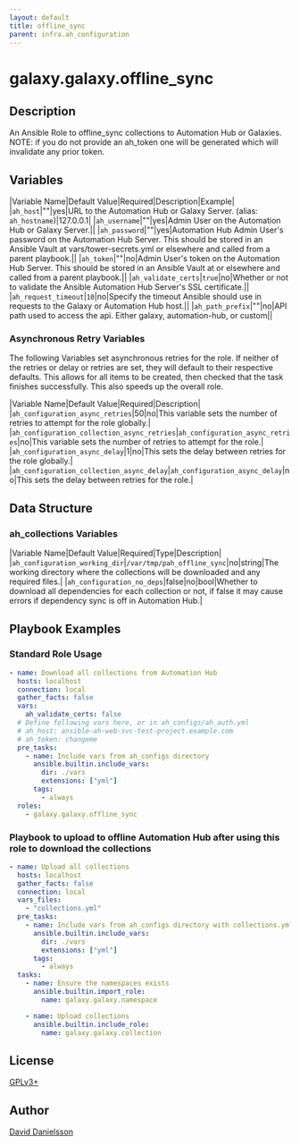 ```yaml
---
layout: default
title: offline_sync
parent: infra.ah_configuration
---
```


# galaxy.galaxy.offline_sync

## Description

An Ansible Role to offline_sync collections to Automation Hub or Galaxies. NOTE: if you do not provide an ah_token one will be generated which will invalidate any prior token.

## Variables

|Variable Name|Default Value|Required|Description|Example|
|`ah_host`|""|yes|URL to the Automation Hub or Galaxy Server. (alias: `ah_hostname`)|127.0.0.1|
|`ah_username`|""|yes|Admin User on the Automation Hub or Galaxy Server.||
|`ah_password`|""|yes|Automation Hub Admin User's password on the Automation Hub Server. This should be stored in an Ansible Vault at vars/tower-secrets.yml or elsewhere and called from a parent playbook.||
|`ah_token`|""|no|Admin User's token on the Automation Hub Server. This should be stored in an Ansible Vault at or elsewhere and called from a parent playbook.||
|`ah_validate_certs`|`true`|no|Whether or not to validate the Ansible Automation Hub Server's SSL certificate.||
|`ah_request_timeout`|`10`|no|Specify the timeout Ansible should use in requests to the Galaxy or Automation Hub host.||
|`ah_path_prefix`|""|no|API path used to access the api. Either galaxy, automation-hub, or custom||

### Asynchronous Retry Variables

The following Variables set asynchronous retries for the role.
If neither of the retries or delay or retries are set, they will default to their respective defaults.
This allows for all items to be created, then checked that the task finishes successfully.
This also speeds up the overall role.

|Variable Name|Default Value|Required|Description|
|`ah_configuration_async_retries`|50|no|This variable sets the number of retries to attempt for the role globally.|
|`ah_configuration_collection_async_retries`|`ah_configuration_async_retries`|no|This variable sets the number of retries to attempt for the role.|
|`ah_configuration_async_delay`|1|no|This sets the delay between retries for the role globally.|
|`ah_configuration_collection_async_delay`|`ah_configuration_async_delay`|no|This sets the delay between retries for the role.|

## Data Structure

### ah_collections Variables

|Variable Name|Default Value|Required|Type|Description|
|`ah_configuration_working_dir`|`/var/tmp/pah_offline_sync`|no|string|The working directory where the collections will be downloaded and any required files.|
|`ah_configuration_no_deps`|false|no|bool|Whether to download all dependencies for each collection or not, if false it may cause errors if dependency sync is off in Automation Hub.|

## Playbook Examples

### Standard Role Usage

```yaml
- name: Download all collections from Automation Hub
  hosts: localhost
  connection: local
  gather_facts: false
  vars:
    ah_validate_certs: false
  # Define following vars here, or in ah_configs/ah_auth.yml
  # ah_host: ansible-ah-web-svc-test-project.example.com
  # ah_token: changeme
  pre_tasks:
    - name: Include vars from ah_configs directory
      ansible.builtin.include_vars:
        dir: ./vars
        extensions: ["yml"]
      tags:
        - always
  roles:
    - galaxy.galaxy.offline_sync
```

### Playbook to upload to offline Automation Hub after using this role to download the collections

```yaml
- name: Upload all collections
  hosts: localhost
  gather_facts: false
  connection: local
  vars_files:
    - "collections.yml"
  pre_tasks:
    - name: Include vars from ah_configs directory with collections.yml file added
      ansible.builtin.include_vars:
        dir: ./vars
        extensions: ["yml"]
      tags:
        - always
  tasks:
    - name: Ensure the namespaces exists
      ansible.builtin.import_role:
        name: galaxy.galaxy.namespace

    - name: Upload collections
      ansible.builtin.include_role:
        name: galaxy.galaxy.collection
```

## License

[GPLv3+](https://github.com/ansible/galaxy_collection#licensing)

## Author

[David Danielsson](https://github.com/djdanielsson)
